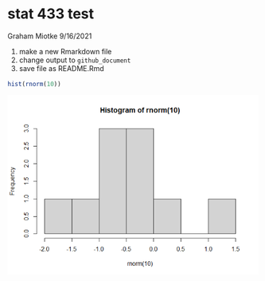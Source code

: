 stat 433 test
================
Graham Miotke
9/16/2021

1)  make a new Rmarkdown file
2)  change output to `github_document`
3)  save file as README.Rmd

<!-- end list -->

``` r
hist(rnorm(10))
```

![](README_files/figure-gfm/unnamed-chunk-1-1.png)<!-- -->
